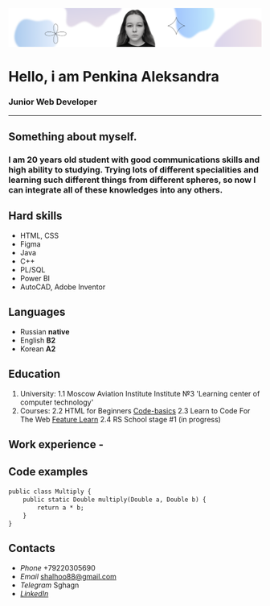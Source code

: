 ![CV-photo](cv-photo.png "CV-photo")
# Hello, i am **Penkina Aleksandra**
### Junior Web Developer
---
## Something about myself. 
### I am 20 years old student with good communications skills and high ability to studying. Trying lots of different specialities and learning such different things from different spheres, so now I can integrate all of these knowledges into any others.


## Hard skills
* HTML, CSS
* Figma
* Java
* C++
* PL/SQL
* Power BI
* AutoCAD, Adobe Inventor


## Languages
* Russian **native**
* English **B2**
* Korean **A2**


## Education
1. University:
1.1 Moscow Aviation Institute
Institute №3 'Learning center of computer technology'
2. Courses:
2.2 HTML for Beginners [Code-basics](https://ru.code-basics.com/languages/html "Code-basics")
2.3 Learn to Code For The Web [Feature Learn](https://www.futurelearn.com/courses/learn-to-code-for-the-web "Feature Learn")
2.4 RS School stage #1 (in progress)


## Work experience -


## Code examples
```
public class Multiply {
    public static Double multiply(Double a, Double b) {
        return a * b;
    }
}
```


## Contacts
* _Phone_ +79220305690
* _Email_ shalhoo88@gmail.com
* _Telegram_ Sghagn
* [_LinkedIn_](https://www.linkedin.com/in/aleksandra-penkina-815054225 "LinkedIn")
